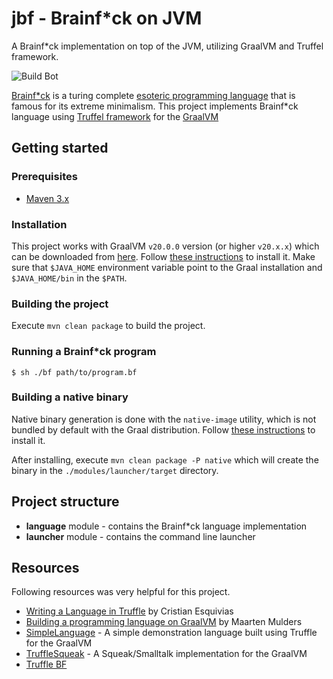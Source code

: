 # jbf - Brainf\*ck on JVM
A Brainf\*ck implementation on top of the JVM, utilizing GraalVM and Truffel framework.

![Build Bot](https://github.com/this/jbf/workflows/Build%20Bot/badge.svg?branch=master&event=push)

[Brainf\*ck](https://en.wikipedia.org/wiki/Brainfuck) is a turing complete [esoteric programming language](https://en.wikipedia.org/wiki/Esoteric_programming_language) that is famous for its extreme minimalism. This project implements Brainf\*ck language using [Truffel framework](https://github.com/oracle/graal/tree/master/truffle) for the [GraalVM](https://www.graalvm.org/)

## Getting started
### Prerequisites
- [Maven 3.x](https://maven.apache.org/download.cgi)

### Installation
This project works with GraalVM `v20.0.0` version (or higher `v20.x.x`) which can be downloaded from [here](https://github.com/graalvm/graalvm-ce-builds/releases/tag/vm-20.0.0). Follow [these instructions](https://www.graalvm.org/getting-started/#install-graalvm) to install it. Make sure that `$JAVA_HOME` environment variable point to the Graal installation and `$JAVA_HOME/bin` in the `$PATH`.

### Building the project
Execute `mvn clean package` to build the project.

### Running a Brainf\*ck program
`$ sh ./bf path/to/program.bf`

### Building a native binary
Native binary generation is done with the `native-image` utility, which is not bundled by default with the Graal distribution. Follow [these instructions](https://www.graalvm.org/docs/reference-manual/native-image/#install-native-image) to install it.

After installing, execute `mvn clean package -P native` which will create the binary in the `./modules/launcher/target` directory.

## Project structure
- **language** module - contains the Brainf\*ck language implementation
- **launcher** module - contains the command line launcher

## Resources
Following resources was very helpful for this project.
- [Writing a Language in Truffle](http://cesquivias.github.io/blog/2014/10/13/writing-a-language-in-truffle-part-1-a-simple-slow-interpreter/) by Cristian Esquivias
- [Building a programming language on GraalVM](https://maarten.mulders.it/2019/10/building-a-programming-language-on-graalvm-part-1/) by Maarten Mulders
- [SimpleLanguage](https://github.com/graalvm/simplelanguage) - A simple demonstration language built using Truffle for the GraalVM
- [TruffleSqueak](https://github.com/hpi-swa/trufflesqueak) - A Squeak/Smalltalk implementation for the GraalVM
- [Truffle BF](https://github.com/chumer/bf/)
